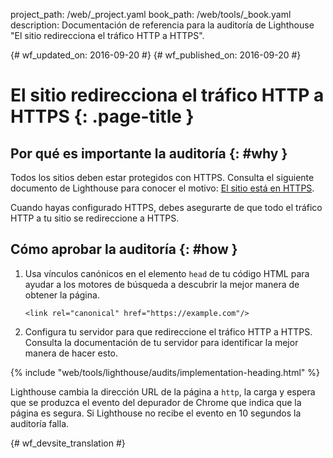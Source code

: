 project_path: /web/_project.yaml
book_path: /web/tools/_book.yaml
description: Documentación de referencia para la auditoría de Lighthouse "El sitio redirecciona el tráfico HTTP a HTTPS".

{# wf_updated_on: 2016-09-20 #}
{# wf_published_on: 2016-09-20 #}

# El sitio redirecciona el tráfico HTTP a HTTPS  {: .page-title }

## Por qué es importante la auditoría {: #why }

Todos los sitios deben estar protegidos con HTTPS. Consulta el siguiente documento de Lighthouse para
conocer el motivo: [El sitio está en HTTPS](https).

Cuando hayas configurado HTTPS, debes asegurarte de que todo el tráfico HTTP
a tu sitio se redireccione a HTTPS.

## Cómo aprobar la auditoría {: #how }

1. Usa vínculos canónicos en el elemento `head` de tu código HTML para ayudar a los motores de búsqueda a descubrir
   la mejor manera de obtener la página.

       <link rel="canonical" href="https://example.com"/>

2. Configura tu servidor para que redireccione el tráfico HTTP a HTTPS. Consulta la documentación de tu
   servidor para identificar la mejor manera de hacer esto.

{% include "web/tools/lighthouse/audits/implementation-heading.html" %}

Lighthouse cambia la dirección URL de la página a `http`, la carga y espera que se produzca el
evento del depurador de Chrome que indica que la página es segura. Si
Lighthouse no recibe el evento en 10 segundos la auditoría falla.


{# wf_devsite_translation #}
